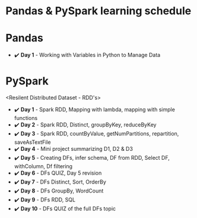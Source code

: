 # Pandas & PySpark learning schedule



# Pandas

- :heavy_check_mark: **Day 1** - Working with Variables in Python to Manage Data



# PySpark

<Resilent Distributed Dataset - RDD's>
- :heavy_check_mark: **Day 1** - Spark RDD, Mapping with lambda, mapping with simple functions
- :heavy_check_mark: **Day 2** - Spark RDD, Distinct, groupByKey, reduceByKey
- :heavy_check_mark: **Day 3** - Spark RDD, countByValue, getNumPartitions, repartition, saveAsTextFile
- :heavy_check_mark: **Day 4** - Mini project summarizing D1, D2 & D3
- :heavy_check_mark: **Day 5** - Creating DFs, infer schema, DF from RDD, Select DF, withColumn, Df filtering
- :heavy_check_mark: **Day 6** - DFs QUIZ, Day 5 revision
- :heavy_check_mark: **Day 7** - DFs Distinct, Sort, OrderBy
- :heavy_check_mark: **Day 8** - DFs GroupBy, WordCount
- :heavy_check_mark: **Day 9** - DFs RDD, SQL
- :heavy_check_mark: **Day 10** - DFs QUIZ of the full DFs topic